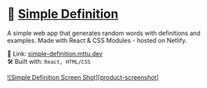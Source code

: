 # 📕 [Simple Definition]("test.com")
A simple web app that generates random words with definitions and examples. Made with React & CSS Modules - hosted on Netlify.

🔗 Link: [simple-definition.mttu.dev](https://simple-definition.mttu.dev/)\
🛠 Built with: `React, HTML/CSS`

[![Simple Definition Screen Shot][product-screenshot]](https://simple-definition.mttu.dev/)
